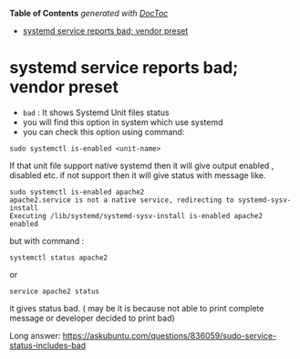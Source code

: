 <!-- START doctoc generated TOC please keep comment here to allow auto update -->
<!-- DON'T EDIT THIS SECTION, INSTEAD RE-RUN doctoc TO UPDATE -->
**Table of Contents**  *generated with [DocToc](https://github.com/thlorenz/doctoc)*

- [systemd service reports bad; vendor preset](#systemd-service-reports-bad-vendor-preset)

<!-- END doctoc generated TOC please keep comment here to allow auto update -->

# systemd service reports bad; vendor preset

* `bad` : It shows Systemd Unit files status
* you will find this option in system which use systemd
* you can check this option using command:

```
sudo systemctl is-enabled <unit-name>
```

If that unit file support native systemd then it will give output enabled , disabled etc. if not support then it will give status with message like.

```
sudo systemctl is-enabled apache2
apache2.service is not a native service, redirecting to systemd-sysv-install
Executing /lib/systemd/systemd-sysv-install is-enabled apache2
enabled
```

but with command :

```
systemctl status apache2
```

or

```
service apache2 status
```

it gives status bad. ( may be it is because not able to print complete message or developer decided to print bad)

Long answer: https://askubuntu.com/questions/836059/sudo-service-status-includes-bad
